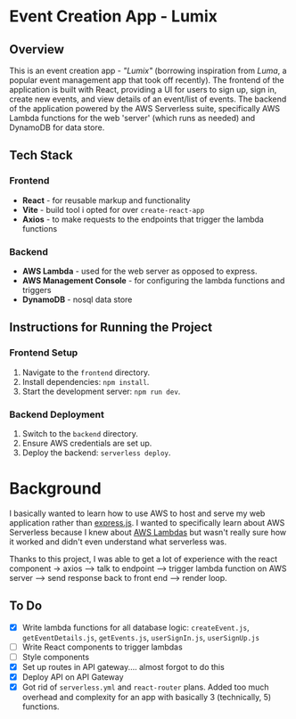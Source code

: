 # Event Creation App - Lumix



## Overview
This is an event creation app - *"Lumix"* (borrowing inspiration from *Luma*, a popular event management app that took off recently). The frontend of the application is built with React, providing a UI for users to sign up, sign in, create new events, and view details of an event/list of events. The backend of the application powered by the AWS Serverless suite, specifically AWS Lambda functions for the web 'server' (which runs as needed) and DynamoDB for data store.  


## Tech Stack

### Frontend
- **React** - for reusable markup and functionality
- **Vite** - build tool i opted for over `create-react-app`
- **Axios** - to make requests to the endpoints that trigger the lambda functions

### Backend 
- **AWS Lambda** - used for the web server as opposed to express.
- **AWS Management Console** - for configuring the lambda functions and triggers
- **DynamoDB** - nosql data store


## Instructions for Running the Project

### Frontend Setup
1. Navigate to the `frontend` directory.
2. Install dependencies: `npm install`.
3. Start the development server: `npm run dev`.

### Backend Deployment
1. Switch to the `backend` directory.
2. Ensure AWS credentials are set up.
3. Deploy the backend: `serverless deploy`.

# Background

I basically wanted to learn how to use AWS to host and serve my web application rather than [express.js](https://expressjs.com/). I wanted to specifically learn about AWS Serverless because I knew about [AWS Lambdas](https://aws.amazon.com/lambda/getting-started/) but wasn't really sure how it worked and didn't even understand what serverless was. 

Thanks to this project, I was able to get a lot of experience with the react component -> axios --> talk to endpoint --> trigger lambda function on AWS server --> send response back to front end --> render loop.

## To Do
- [x] Write lambda functions for all database logic: `createEvent.js`, `getEventDetails.js`, `getEvents.js`, `userSignIn.js`, `userSignUp.js`
- [ ] Write React components to trigger lambdas
- [ ] Style components
- [x] Set up routes in API gateway.... almost forgot to do this
- [x] Deploy API on API Gateway
- [x] Got rid of `serverless.yml` and `react-router` plans. Added too much overhead and complexity for an app with basically 3 (technically, 5) functions. 